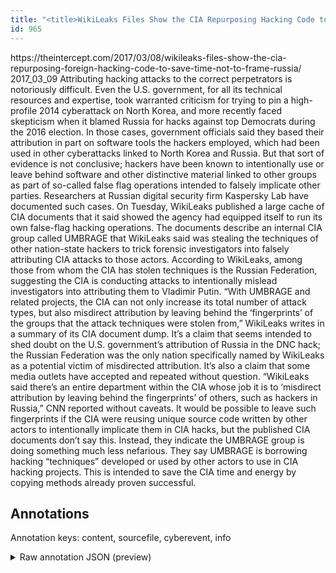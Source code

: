```yaml
---
title: "<title>WikiLeaks Files Show the CIA Repurposing Hacking Code to Save Time, Not to Frame Russia</title>"
id: 965
---
```


<title>WikiLeaks Files Show the CIA Repurposing Hacking Code to Save Time, Not to Frame Russia</title>
<source> https://theintercept.com/2017/03/08/wikileaks-files-show-the-cia-repurposing-foreign-hacking-code-to-save-time-not-to-frame-russia/ </source>
<date> 2017_03_09 </date>
<text>
Attributing hacking attacks to the correct perpetrators is notoriously difficult.
Even the U.S. government, for all its technical resources and expertise, took warranted criticism for trying to pin a high-profile 2014 cyberattack on North Korea, and more recently faced skepticism when it blamed Russia for hacks against top Democrats during the 2016 election.
In those cases, government officials said they based their attribution in part on software tools the hackers employed, which had been used in other cyberattacks linked to North Korea and Russia.
But that sort of evidence is not conclusive; hackers have been known to intentionally use or leave behind software and other distinctive material linked to other groups as part of so-called false flag operations intended to falsely implicate other parties.
Researchers at Russian digital security firm Kaspersky Lab have documented such cases.
On Tuesday, WikiLeaks published a large cache of CIA documents that it said showed the agency had equipped itself to run its own false-flag hacking operations.
The documents describe an internal CIA group called UMBRAGE that WikiLeaks said was stealing the techniques of other nation-state hackers to trick forensic investigators into falsely attributing CIA attacks to those actors.
According to WikiLeaks, among those from whom the CIA has stolen techniques is the Russian Federation, suggesting the CIA is conducting attacks to intentionally mislead investigators into attributing them to Vladimir Putin.
“With UMBRAGE and related projects, the CIA can not only increase its total number of attack types, but also misdirect attribution by leaving behind the ‘fingerprints’ of the groups that the attack techniques were stolen from,” WikiLeaks writes in a summary of its CIA document dump.
It’s a claim that seems intended to shed doubt on the U.S. government’s attribution of Russia in the DNC hack; the Russian Federation was the only nation specifically named by WikiLeaks as a potential victim of misdirected attribution.
It’s also a claim that some media outlets have accepted and repeated without question.
“WikiLeaks said there’s an entire department within the CIA whose job it is to ‘misdirect attribution by leaving behind the fingerprints’ of others, such as hackers in Russia,” CNN reported without caveats.
It would be possible to leave such fingerprints if the CIA were reusing unique source code written by other actors to intentionally implicate them in CIA hacks, but the published CIA documents don’t say this.
Instead, they indicate the UMBRAGE group is doing something much less nefarious.
They say UMBRAGE is borrowing hacking “techniques” developed or used by other actors to use in CIA hacking projects.
This is intended to save the CIA time and energy by copying methods already proven successful.
</text>



## Annotations

Annotation keys: content, sourcefile, cyberevent, info

<details>
<summary>Raw annotation JSON (preview)</summary>

```json
{
  "content": "Attributing hacking attacks to the correct perpetrators is notoriously difficult. Even the U.S. government, for all its technical resources and expertise, took warranted criticism for trying to pin a high-profile 2014 cyberattack on North Korea, and more recently faced skepticism when it blamed Russia for hacks against top Democrats during the 2016 election. In those cases, government officials said they based their attribution in part on software tools the hackers employed, which had been used in other cyberattacks linked to North Korea and Russia. But that sort of evidence is not conclusive; hackers have been known to intentionally use or leave behind software and other distinctive material linked to other groups as part of so-called false flag operations intended to falsely implicate other parties. Researchers at Russian digital security firm Kaspersky Lab have documented such cases. On Tuesday, WikiLeaks published a large cache of CIA documents that it said showed the agency had equipped itself to run its own false-flag hacking operations. The documents describe an internal CIA group called UMBRAGE that WikiLeaks said was stealing the techniques of other nation-state hackers to trick forensic investigators into falsely attributing CIA attacks to those actors. According to WikiLeaks, among those from whom the CIA has stolen techniques is the Russian Federation, suggesting the CIA is conducting attacks to intentionally mislead investigators into attributing them to Vladimir Putin. \u201cWith UMBRAGE and related projects, the CIA can not only increase its total number of attack types, but also misdirect attribution by leaving behind the \u2018fingerprints\u2019 of the groups that the attack techniques were stolen from,\u201d WikiLeaks writes in a summary of its CIA document dump. It\u2019s a claim that seems intended to shed doubt on the U.S. government\u2019s attribution of Russia in the DNC hack; the Russian Federation was the only nation specifically named by WikiLeaks as a potential victim of misdirected attribution. It\u2019s also a claim that some media outlets have accepted and repeated without question. \u201cWikiLeaks said there\u2019s an entire department within the CIA whose job it is to \u2018misdirect attribution by leaving behind the fingerprints\u2019 of others, such as hackers in Russia,\u201d CNN reported without caveats. It would be possible to leave such fingerprints if the CIA were reusing unique source code written by other actors to intentionally implicate them in CIA hacks, but the published CIA documents don\u2019t say this. Instead, they indicate the UMBRAGE group is doing something much less nefarious. They say UMBRAGE is borrowing hacking \u201ctechniques\u201d developed or used by other actors to use in CIA hacking projects. This is intended to save the CIA time and energy by copying methods already proven successful.",
  "sourcefile": "965.txt",
  "cyberevent": {
    "hopper": [
      {
        "index": 0,
        "relation": "Same",
        "events": [
          {
            "index": "E1",
            "type": "Attack",
            "realis": "Actual",
            "nugget": {
              "startOffset": 1140,
              "index": "T2",
              "endOffset": 1152,
              "text": "was stealing"
            },
            "argument": [
              {
                "index": "T4",
                "text": "nation-state hackers",
                "endOffset": 1197,
                "role": {
                  "type": "Victim"
                },
                "startOffset": 1177,
                "type": "Person"
              },
              {
                "index": "T6",
                "text": "UMBRAGE",
                "endOffset": 1119,
                "role": {
                  "type": "Attacker"
                },
                "startOffset": 1112,
                "type": "Organization"
              },
              {
                "index": "T5",
          
```
</details>
